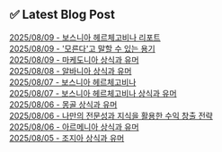 
## ✅ Latest Blog Post
 
[2025/08/09 - 보스니아 헤르체고비나 리포트](https://3hongstore.tistory.com/389) <br/>
[2025/08/09 - '모른다'고 말할 수 있는 용기](https://3hongstore.tistory.com/388) <br/>
[2025/08/09 - 마케도니아 상식과 유머](https://3hongstore.tistory.com/387) <br/>
[2025/08/08 - 알바니아 상식과 유머](https://3hongstore.tistory.com/386) <br/>
[2025/08/07 - 보스니아 헤르체고비나](https://3hongstore.tistory.com/385) <br/>
[2025/08/07 - 보스니아 헤르체고비나 상식과 유머](https://3hongstore.tistory.com/384) <br/>
[2025/08/06 - 몽골 상식과 유머](https://3hongstore.tistory.com/383) <br/>
[2025/08/06 - 나만의 전문성과 지식을 활용한 수익 창출 전략](https://3hongstore.tistory.com/382) <br/>
[2025/08/06 - 아르메니아 상식과 유머](https://3hongstore.tistory.com/381) <br/>
[2025/08/05 - 조지아 상식과 유머](https://3hongstore.tistory.com/380) <br/>
